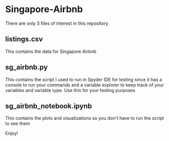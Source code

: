 # Singapore-Airbnb
There are only 3 files of interest in this repository

## listings.csv
This contains the data for Singapore Airbnb

## sg_airbnb.py
This contains the script I used to run in Spyder IDE for testing since it has a console to run your commands and a variable explorer to keep track of your variables and variable type. Use this for your testing purposes

## sg_airbnb_notebook.ipynb
This contains the plots and visualizations so you don't have to run the script to see them

Enjoy!
